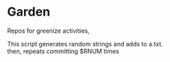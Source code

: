 # Garden
Repos for greenize activities,  
  
This script generates random strings and adds to a.txt.  
then, repeats committing $RNUM times
